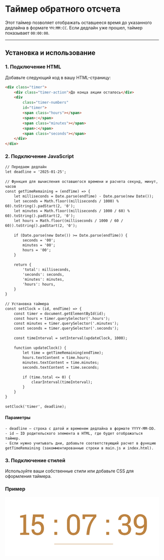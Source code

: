 # Таймер обратного отсчета

Этот таймер позволяет отображать оставшееся время до указанного дедлайна в формате `ЧЧ:ММ:СС`. Если дедлайн уже прошел, таймер показывает `00:00:00`.

---

## Установка и использование

### 1. Подключение HTML

Добавьте следующий код в вашу HTML-страницу:

```html
<div class="timer">
	<div class="timer-action">До конца акции осталось</div>
	<div
		class="timer-numbers"
		id="timer">
		<span class="hours"></span>
		<span>:</span>
		<span class="minutes"></span>
		<span>:</span>
		<span class="seconds"></span>
	</div>
</div>
```

### 2. Подключение JavaScript

```
// Передаем дедлайн
let deadline = '2025-01-25';

// Функция для вычисления оставшегося времени и расчета секунд, минут, часов
const getTimeRemaining = (endTime) => {
    let milliseconds = Date.parse(endTime) - Date.parse(new Date());
    let seconds = Math.floor((milliseconds / 1000) % 60).toString().padStart(2, '0');
    let minutes = Math.floor((milliseconds / 1000 / 60) % 60).toString().padStart(2, '0');
    let hours = Math.floor((milliseconds / 1000 / 60 / 60)).toString().padStart(2, '0');

    if (Date.parse(new Date()) >= Date.parse(endTime)) {
        seconds = '00';
        minutes = '00';
        hours = '00';
    }

    return {
        'total': milliseconds,
        'seconds': seconds,
        'minutes': minutes,
        'hours': hours,
    }
}

// Установка таймера
const setClock = (id, endTime) => {
    const timer = document.getElementById(id);
    const hours = timer.querySelector('.hours');
    const minutes = timer.querySelector('.minutes');
    const seconds = timer.querySelector('.seconds');

    const timeInterval = setInterval(updateClock, 1000);

    function updateClock() {
        let time = getTimeRemaining(endTime);
        hours.textContent = time.hours;
        minutes.textContent = time.minutes;
        seconds.textContent = time.seconds;

        if (time.total <= 0) {
            clearInterval(timeInterval);
        }
    }
}

setClock('timer', deadline);
```

#### Параметры

    - deadline — строка с датой и временем дедлайна в формате YYYY-MM-DD.
    - id — ID родительского элемента в HTML, где будет отображаться таймер.
    - Если нужно учитывать дни, добавьте соответствующий расчет в функцию getTimeRemaining (закомментированные строки в main.js и index.html).

### 3. Подключение стилей

Используйте ваши собственные стили или добавьте CSS для оформления таймера.

### Пример

<img src="img/1.png">
